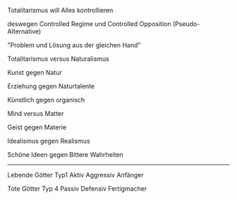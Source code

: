 Totalitarismus will Alles kontrollieren

deswegen Controlled Regime
und Controlled Opposition
(Pseudo-Alternative)

"Problem und Lösung aus der gleichen Hand"

<!-- TODO table -->

Totalitarismus
versus
Naturalismus

Kunst
gegen
Natur

Erziehung
gegen
Naturtalente

Künstlich
gegen
organisch

Mind
versus
Matter

Geist
gegen
Materie

Idealismus
gegen
Realismus

Schöne Ideen
gegen
Bittere Wahrheiten

----

<!-- TODO table -->

Lebende Götter
Тур1
Aktiv
Aggressiv
Anfänger

Tote Götter
Typ 4
Passiv
Defensiv
Fertigmacher
